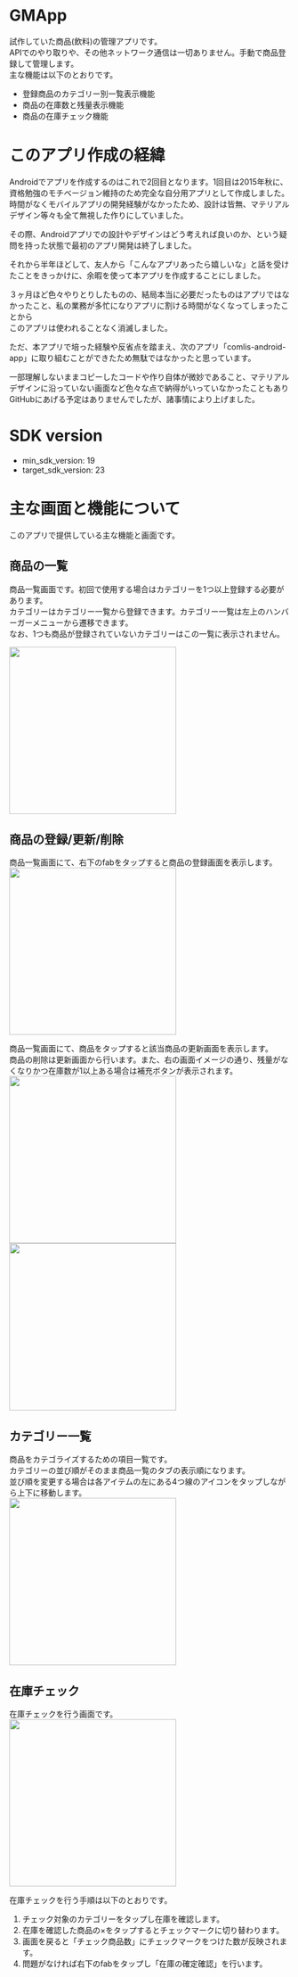 # GMApp
試作していた商品(飲料)の管理アプリです。  
APIでのやり取りや、その他ネットワーク通信は一切ありません。手動で商品登録して管理します。  
主な機能は以下のとおりです。  
  - 登録商品のカテゴリー別一覧表示機能
  - 商品の在庫数と残量表示機能
  - 商品の在庫チェック機能

# このアプリ作成の経緯
Androidでアプリを作成するのはこれで2回目となります。1回目は2015年秋に、資格勉強のモチベージョン維持のため完全な自分用アプリとして作成しました。  
時間がなくモバイルアプリの開発経験がなかったため、設計は皆無、マテリアルデザイン等々も全て無視した作りにしていました。  

その際、Androidアプリでの設計やデザインはどう考えれば良いのか、という疑問を持った状態で最初のアプリ開発は終了しました。  

それから半年ほどして、友人から「こんなアプリあったら嬉しいな」と話を受けたことをきっかけに、余暇を使って本アプリを作成することにしました。  

３ヶ月ほど色々やりとりしたものの、結局本当に必要だったものはアプリではなかったこと、私の業務が多忙になりアプリに割ける時間がなくなってしまったことから  
このアプリは使われることなく消滅しました。  

ただ、本アプリで培った経験や反省点を踏まえ、次のアプリ「comlis-android-app」に取り組むことができたため無駄ではなかったと思っています。  

一部理解しないままコピーしたコードや作り自体が微妙であること、マテリアルデザインに沿っていない画面など色々な点で納得がいっていなかったこともあり  
GitHubにあげる予定はありませんでしたが、諸事情により上げました。

# SDK version
  - min_sdk_version: 19
  - target_sdk_version: 23

# 主な画面と機能について
このアプリで提供している主な機能と画面です。  

## 商品の一覧
商品一覧画面です。初回で使用する場合はカテゴリーを1つ以上登録する必要があります。  
カテゴリーはカテゴリー一覧から登録できます。カテゴリー一覧は左上のハンバーガーメニューから遷移できます。  
なお、1つも商品が登録されていないカテゴリーはこの一覧に表示されません。  

<img src="screenshot/01_goodsList.png" width="300" />

## 商品の登録/更新/削除
商品一覧画面にて、右下のfabをタップすると商品の登録画面を表示します。  
<img src="screenshot/02_goodsRegister.png" width="300" />

商品一覧画面にて、商品をタップすると該当商品の更新画面を表示します。  
商品の削除は更新画面から行います。また、右の画面イメージの通り、残量がなくなりかつ在庫数が1以上ある場合は補充ボタンが表示されます。  
<img src="screenshot/03_goodsUpdate.png" width="300" /><img src="screenshot/04_goodsUpdate02.png" width="300" />  

## カテゴリー一覧
商品をカテゴライズするための項目一覧です。  
カテゴリーの並び順がそのまま商品一覧のタブの表示順になります。  
並び順を変更する場合は各アイテムの左にある4つ線のアイコンをタップしながら上下に移動します。  
<img src="screenshot/05_cagetory.png" width="300" />

## 在庫チェック
在庫チェックを行う画面です。  
<img src="screenshot/06_check.png" width="300" />

在庫チェックを行う手順は以下のとおりです。  
1. チェック対象のカテゴリーをタップし在庫を確認します。
2. 在庫を確認した商品の×をタップするとチェックマークに切り替わります。
3. 画面を戻ると「チェック商品数」にチェックマークをつけた数が反映されます。
4. 問題がなければ右下のfabをタップし「在庫の確定確認」を行います。
